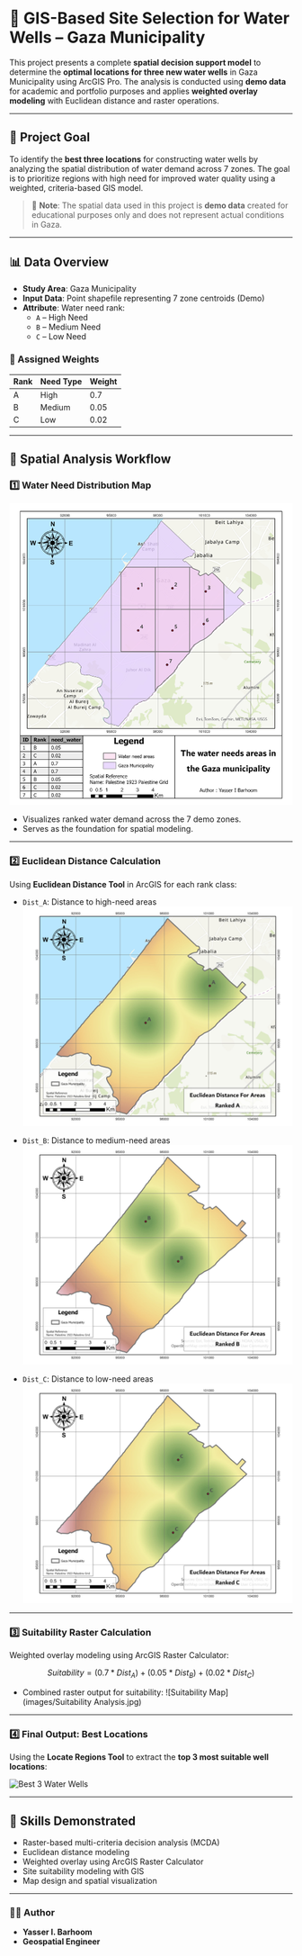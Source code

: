 # 🚰 GIS-Based Site Selection for Water Wells – Gaza Municipality

This project presents a complete **spatial decision support model** to determine the **optimal locations for three new water wells** in Gaza Municipality using ArcGIS Pro. The analysis is conducted using **demo data** for academic and portfolio purposes and applies **weighted overlay modeling** with Euclidean distance and raster operations.

---

## 🎯 Project Goal

To identify the **best three locations** for constructing water wells by analyzing the spatial distribution of water demand across 7 zones. The goal is to prioritize regions with high need for improved water quality using a weighted, criteria-based GIS model.

> 📝 **Note**: The spatial data used in this project is **demo data** created for educational purposes only and does not represent actual conditions in Gaza.

---

## 📊 Data Overview

- **Study Area**: Gaza Municipality
- **Input Data**: Point shapefile representing 7 zone centroids (Demo)
- **Attribute**: Water need rank:
  - `A` – High Need
  - `B` – Medium Need
  - `C` – Low Need

### 🔢 Assigned Weights

| Rank | Need Type     | Weight |
|------|---------------|--------|
| A    | High          | 0.7    |
| B    | Medium        | 0.05   |
| C    | Low           | 0.02   |

---

## 🧭 Spatial Analysis Workflow

### 1️⃣ Water Need Distribution Map

![Water Need Areas](images/data.jpg)

- Visualizes ranked water demand across the 7 demo zones.
- Serves as the foundation for spatial modeling.

---

### 2️⃣ Euclidean Distance Calculation

Using **Euclidean Distance Tool** in ArcGIS for each rank class:

- `Dist_A`: Distance to high-need areas  
  ![Distance A](images/EDistanceA.jpg)

- `Dist_B`: Distance to medium-need areas  
  ![Distance B](images/EDistanceB.jpg)

- `Dist_C`: Distance to low-need areas  
  ![Distance C](images/EDistanceC.jpg)

---

### 3️⃣ Suitability Raster Calculation

Weighted overlay modeling using ArcGIS Raster Calculator:

```math
Suitability = (0.7 * Dist_A) + (0.05 * Dist_B) + (0.02 * Dist_C)
````

* Combined raster output for suitability:
  !\[Suitability Map]\(images/Suitability Analysis.jpg)

---

### 4️⃣ Final Output: Best Locations

Using the **Locate Regions Tool** to extract the **top 3 most suitable well locations**:

![Best 3 Water Wells](images/Best3Wells.jpg)

---

## 🧠 Skills Demonstrated

* Raster-based multi-criteria decision analysis (MCDA)
* Euclidean distance modeling
* Weighted overlay using ArcGIS Raster Calculator
* Site suitability modeling with GIS
* Map design and spatial visualization

---


### 👨‍💻 **Author**

* **Yasser I. Barhoom**
* **Geospatial Engineer**